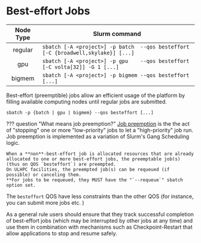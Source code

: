 # Best-effort Jobs


| __Node Type__ | __Slurm command__                                                                 |
|:-------------:|-----------------------------------------------------------------------------------|
| regular       | `sbatch [-A <project>] -p batch  --qos besteffort [-C {broadwell,skylake}] [...]` |
| gpu           | `sbatch [-A <project>] -p gpu    --qos besteffort [-C volta[32]] -G 1 [...]`      |
| bigmem        | `sbatch [-A <project>] -p bigmem --qos besteffort [...]`                          |

Best-effort (preemptible) jobs allow an efficient usage of the platform by filling available computing nodes until regular jobs are submitted.

```
sbatch -p {batch | gpu | bigmem} --qos besteffort [...]
```

??? question "What means job preemption?"
    [Job preemption](https://slurm.schedmd.com/preempt.html) is the the act of "stopping" one or more "low-priority" jobs to let a "high-priority" job run. Job preemption is implemented as a variation of Slurm's Gang Scheduling logic.

    When a **non**-best-effort job is allocated resources that are already allocated to one or more best-effort jobs, the preemptable job(s) (thus on QOS `besteffort`) are preempted.
    On ULHPC facilities, the preempted job(s) can be requeued (if possible) or canceling them.
    **For jobs to be requeued, they MUST have the "`--requeue`" sbatch option set.

The `besteffort` QOS have less constraints than the other QOS (for instance, you can submit more jobs etc. )

As a general rule users should ensure that they track successful completion of best-effort jobs (which may be interrupted by other jobs at any time) and use them in combination with mechanisms such as Checkpoint-Restart that allow applications to stop and resume safely.

